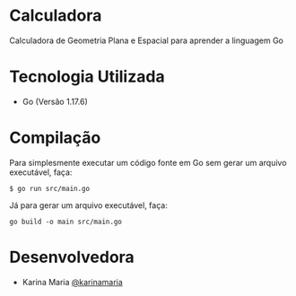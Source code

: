 # Calculadora
Calculadora de Geometria Plana e Espacial para aprender a linguagem Go

# Tecnologia Utilizada

* Go (Versão 1.17.6)
# Compilação

Para simplesmente executar um código fonte em Go sem gerar um arquivo executável, faça:

```
$ go run src/main.go
```

Já para gerar um arquivo executável, faça:

```
go build -o main src/main.go
```

# Desenvolvedora

* Karina Maria [@karinamaria](https://github.com/karinamaria/)